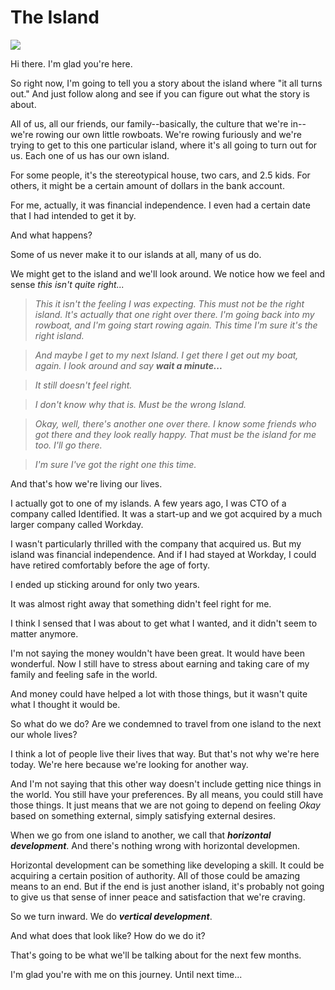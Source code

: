 # The Island
![](https://d235962hz41e70.cloudfront.net/the-island.jpg)

Hi there. I'm glad you're here.

So right now, I'm going to tell you a story about the island where "it all turns out." And just follow along and see if you can figure out what the story is about.

All of us, all our friends, our family--basically, the culture that we're in--we're rowing our own little rowboats. We're rowing furiously and we're trying to get to this one particular island, where it's all going to turn out for us. Each one of us has our own island.

For some people, it's the stereotypical house, two cars, and 2.5 kids. For others, it might be a certain amount of dollars in the bank account.

For me, actually, it was financial independence. I even had a certain date that I had intended to get it by.

And what happens?

Some of us never make it to our islands at all, many of us do.

We might get to the island and we'll look around. We notice how we feel and sense _this isn't quite right..._

> _This it isn't the feeling I was expecting. This must not be the right island. It's actually that one right over there. I'm going back into my rowboat, and I'm going start rowing again. This time I'm sure it's the right island._
 
> _And maybe I get to my next Island.  I get there I get out my boat, again. I look around and say **wait a minute...**_

> _It still doesn't feel right._

> _I don't know why that is. Must be the wrong Island._

> _Okay, well, there's another one over there. I know some friends who got there and they look really happy. That must be the island for me too. I'll go there._

> _I'm sure I've got the right one this time._

And that's how we're living our lives.

I actually got to one of my islands. A few years ago, I was CTO of a company called Identified. It was a start-up and we got acquired by a much larger company called Workday.

I wasn't particularly thrilled with the company that acquired us. But my island was financial independence. And if I had stayed at Workday, I could have retired comfortably before the age of forty.

I ended up sticking around for only two years.

It was almost right away that something didn't feel right for me.

I think I sensed that I was about to get what I wanted, and it didn't seem to matter anymore.

I'm not saying the money wouldn't have been great. It would have been wonderful. Now I still have to stress about earning and taking care of my family and feeling safe in the world. 

And money could have helped a lot with those things, but it wasn't quite what I thought it would be. 

So what do we do? Are we condemned to travel from one island to the next our whole lives?

I think a lot of people live their lives that way. But that's not why we're here today. We're here because we're looking for another way. 

And I'm not saying that this other way doesn't include getting nice things in the world. You still have your preferences. By all means, you could still have those things. It just means that we are not going to depend on feeling _Okay_ based on something external, simply satisfying external desires.

When we go from one island to another, we call that _**horizontal development**_. And there's nothing wrong with horizontal developmen. 

Horizontal development can be something like developing a skill. It could be acquiring a certain position of authority.  All of those could be amazing means to an end. But if the end is just another island, it's probably not going to give us that sense of inner peace and satisfaction that we're craving. 

So we turn inward. We do _**vertical development**_.

And what does that look like? How do we do it?

That's going to be what we'll be talking about for the next few months. 

I'm glad you're with me on this journey. Until next time...